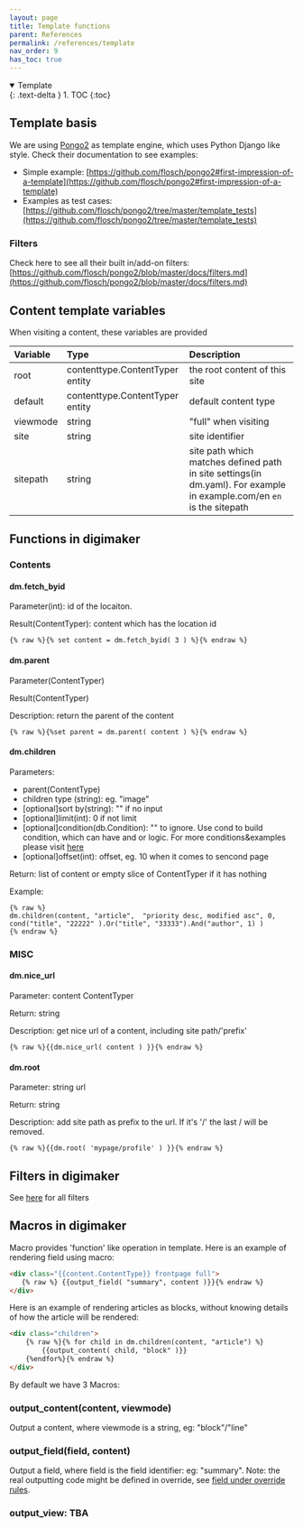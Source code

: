 ```yaml
---
layout: page
title: Template functions
parent: References
permalink: /references/template
nav_order: 9
has_toc: true
---
```


<details open markdown="block">
  <summary>
    Template
  </summary>
  {: .text-delta }
1. TOC
{:toc}
</details>

## Template basis

We are using [Pongo2](https://github.com/flosch/pongo2) as template engine, which uses Python Django like style. Check their documentation to see examples:
 - Simple example: [https://github.com/flosch/pongo2#first-impression-of-a-template](https://github.com/flosch/pongo2#first-impression-of-a-template)
 - Examples as test cases: [https://github.com/flosch/pongo2/tree/master/template_tests](https://github.com/flosch/pongo2/tree/master/template_tests)

### Filters
Check here to see all their built in/add-on filters: [https://github.com/flosch/pongo2/blob/master/docs/filters.md](https://github.com/flosch/pongo2/blob/master/docs/filters.md)


## Content template variables

When visiting a content, these variables are provided

| Variable   | Type     | Description  | 
|:---------|:----|:------------------|
|root| contenttype.ContentTyper entity |the root content of this site|
|default| contenttype.ContentTyper entity |  default content type|
|viewmode| string| "full" when visiting|
|site| string|   site identifier|
|sitepath| string| site path which matches defined path in site settings(in dm.yaml). For example in example.com/en `en` is the sitepath|


## Functions in digimaker

### Contents

#### dm.fetch_byid
Parameter(int): id of the locaiton. 

Result(ContentTyper): content which has the location id
```
{% raw %}{% set content = dm.fetch_byid( 3 ) %}{% endraw %}
```


#### dm.parent
Parameter(ContentTyper)

Result(ContentTyper)

Description: return the parent of the content
```
{% raw %}{%set parent = dm.parent( content ) %}{% endraw %}
```

#### dm.children
Parameters: 
- parent(ContentType)
- children type (string): eg. "image"
- [optional]sort by(string): "" if no input
- [optional]limit(int): 0 if not limit
- [optional]condition(db.Condition): "" to ignore. Use cond to build condition, which can have and or logic. For more conditions&examples please visit [here](https://pkg.go.dev/github.com/digimakergo/digimaker/core/db#example-Cond)
- [optional]offset(int): offset, eg. 10 when it comes to sencond page



Return: list of content or empty slice of ContentTyper if it has nothing


Example:
```
{% raw %}
dm.children(content, "article",  "priority desc, modified asc", 0, cond("title", "22222" ).Or("title", "33333").And("author", 1) )
{% endraw %}
```

### MISC

#### dm.nice_url
Parameter: content ContentTyper

Return: string

Description: get nice url of a content, including site path/'prefix'

```
{% raw %}{{dm.nice_url( content ) }}{% endraw %}
```


#### dm.root
Parameter: string url

Return: string

Description: add site path as prefix to the url. If it's '/' the last / will be removed.

```
{% raw %}{{dm.root( 'mypage/profile' ) }}{% endraw %}
```


## Filters in digimaker

See [here](https://github.com/digimakergo/digimaker/blob/master/sitekit/filters/filters.go#L140) for all filters


## Macros in digimaker
Macro provides 'function' like operation in template. Here is an example of rendering field using macro:
```html
<div class="{{content.ContentType}} frontpage full"> 
   {% raw %} {{output_field( "summary", content )}}{% endraw %}
</div>
```

Here is an example of rendering articles as blocks, without knowing details of how the article will be rendered:
```html
<div class="children">
    {% raw %}{% for child in dm.children(content, "article") %}
        {{output_content( child, "block" )}}
    {%endfor%}{% endraw %}
</div>
```


By default we have 3 Macros:

### output_content(content, viewmode)
Output a content, where viewmode is a string, eg: "block"/"line"

### output_field(field, content)
Output a field, where field is the field identifier: eg: "summary". Note: the real outputting code might be defined in override, see [field under override rules](./template-override#field). 

### output_view: TBA



